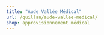 ```yaml
---
title: "Aude Vallée Médical"
url: /quillan/aude-vallee-medical/
shop: approvisionnement médical
---
```

